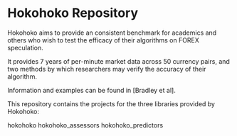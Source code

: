 # Hokohoko Repository

Hokohoko aims to provide an consistent benchmark for academics and others who
wish to test the efficacy of their algorithms on FOREX speculation.

It provides 7 years of per-minute market data across 50 currency pairs, and
two methods by which researchers may verify the accuracy of their algorithm.

Information and examples can be found in [Bradley et al].

This repository contains the projects for the three libraries provided by
Hokohoko:

hokohoko
hokohoko_assessors
hokohoko_predictors
